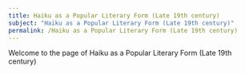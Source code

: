 ```yaml
---
title: Haiku as a Popular Literary Form (Late 19th century)
subject: "Haiku as a Popular Literary Form (Late 19th century)"
permalink: /Haiku as a Popular Literary Form (Late 19th century)
---
```


Welcome to the page of Haiku as a Popular Literary Form (Late 19th century)
